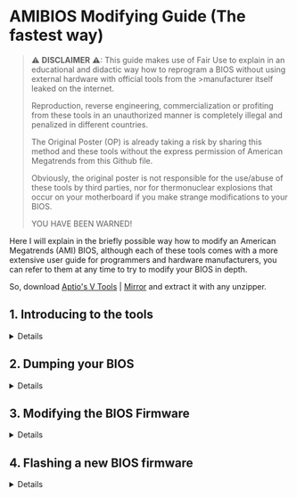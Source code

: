 [Aptio's V Tools]: https://www.mediafire.com/file/ucvt4pdxjrtpmu7/Tools_for_AMI_Aptio_V.zip/file
[Mirror]: https://disk.yandex.com/d/XrZjsImaqxl8Uw

# AMIBIOS Modifying Guide (The fastest way)

> ⚠ **DISCLAIMER** ⚠: This guide makes use of Fair Use to explain in an educational and didactic way how to reprogram a BIOS without using external hardware with official tools from the >manufacturer itself leaked on the internet.
>
>Reproduction, reverse engineering, commercialization or profiting from these tools in an unauthorized manner is completely illegal and penalized in different countries.
>
>The Original Poster (OP) is already taking a risk by sharing this method and these tools without the express permission of American Megatrends from this Github file.
>
>Obviously, the original poster is not responsible for the use/abuse of these tools by third parties, nor for thermonuclear explosions that occur on your motherboard if you make strange modifications to your BIOS.
>
>YOU HAVE BEEN WARNED!


Here I will explain in the briefly possible way how to modify an American Megatrends (AMI) BIOS, although each of these tools comes with a more extensive user guide for programmers and hardware manufacturers, you can refer to them at any time to try to modify your BIOS in depth.

So, download [Aptio's V Tools] | [Mirror] and extract it with any unzipper.


## 1. Introducing to the tools

<details>

Once unzipped, we will have the following files:
   
Aptio V AMI Firmware Update Utility (**AFU**): This is to safely dump and/or flash all of our BIOS images to the motherboard without using an external programmer.

This has 3 variants:
 
- AFUDOS: For flash BIOS firmwares from DOS System/Command Prompt or Legacy BIOSes

- AFUEFI: For flash BIOS firmwares from a USB Memory Stick on UEFI BIOSes (GNU/Linux OSes included). 

- AFUWIN: For flash BIOS firmwares from Windows 7/8/8.1/10 with some intuitive options (command prompt) or an understandable interface (GUI).


AMI BIOS Guard Firmware Update Tool (**AMIBGT**, within AFU files): This is a trusted BIOS Flasher for firmwares with Intel Bios Guard Security available.

This has 2 variants:

 - BGTEFI: For flash BIOS firmwares from a USB Memory Stick on UEFI BIOSes (GNU/Linux). 

 - BGTWIN: For flash BIOS firmwares from Windows 7/8/8.1/10 (command prompt)

AMI BIOS Configuration Program (**AMIBCP**): This is the cherry on the cake, where we can modify/unlock/hide parameters, settings, menus and anything else we can think of as long as the BIOS chip and the Chipset allow it. This is only available for Windows 7 and 10; on Windows 8/8.1 may be works but crash randomly.

---

</details>

## 2. Dumping your BIOS

<details>

Now, we proceed to execute AFU (in my case, AFUWINGUI):


![AFU1](https://i.imgur.com/yNsa8RU.png)

*Here we can see relevant information about the BIOS that is currently installed on our motherboard, such as: The Operating System, the BIOS firmware size, the NVRAM size, the firmware version and GUID, and the chip model that our BIOS uses*.



In this specific case, I show how to make a dump of our already installed BIOS pressing the "Save" option:


![AFU2](https://i.imgur.com/Ca2yiq1.png)

*You can rename the dump file to the path and name you want as long as you don't change its .fd/.rom format*


When the dump process starts, it will automatically take you to the "Progress" tab.
While the dump process is running, you will not be able to use your computer until it is finished.

Once the process is complete, the "Progress" tab will look like this:

![AFU3](https://i.imgur.com/OA9pWGx.png)

*If «Stage» is "done" you could close the AFU program.*

---

</details>

## 3. Modifying the BIOS Firmware

<details>

Now that we have a dump of our BIOS firmware, we proceed to run AMIBCP to modify it.

*We go to the "Open 📂" option, look for our firmware in .fd/.rom format and select it*

![BCP1](https://i.imgur.com/gqltUUE.png)


At this point, we will see on the left panel, the entire structure of the firmware; while on the right side, each and every one of the options to customize are displayed.


![BCP2](https://i.imgur.com/uf588We.png)

*In this case, I will do the demonstration with the Overclocking settings*


As we can see, some specific values ​​can be defined such as:

- Control group structures: Also known as categories, this is where different sets of instructions are grouped together.
- Show: As the name suggests, it defines whether a category/instruction is visible (or not) in the BIOS Firmware.
- Access/Use: Defines who is the viewer of the categories/options in the BIOS interface. This is divided into 4 groups:

  - Default: Sets to a specific viewer type defined by the manufacturer (in this case AMI).
  - User: Defines any type of user that enters the interface as an observer.
  - Extended User: It is very similar to the previous one, but this observer can only access with certain "administrative permissions" (such as a password in the BIOS Firmware)
  - Supervisor: This observer needs to enable the BIOS "Administrator Mode" to see the categories/options
 
- Fail-safe: Defines specific parameters to be met, such as a switch, a data swap option or a toggle option (eg. Graphic memory allocation is the Category, User is the Access (viewer) on BIOS UI and "2GB" is the Fail-safe option, like a testing value). 
- Optimal: It is a parameter similar to the fail-safe parameter, but within values ​​previously established by the manufacturer (eg. Graphic memory allocation is the Category, User is the Access (viewer) on BIOS UI, "2GB" is the Fail-safe option and "128MB" is the Optimal option, like a final/effective value).


*Once our modification is complete, we can save (or save as) our modified firmware as seen below.*

![BCP3](https://i.imgur.com/ctFVcvQ.png)
  
</details>

## 4. Flashing a new BIOS firmware
<details>

New info tommorow

</details>

